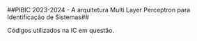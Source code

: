 ##PIBIC 2023-2024 - A arquitetura Multi Layer Perceptron para Identificação de Sistemas##

Códigos utilizados na IC em questão.
